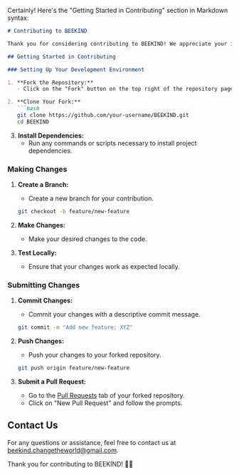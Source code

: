 Certainly! Here's the "Getting Started in Contributing" section in Markdown syntax:

```markdown
# Contributing to BEEKIND

Thank you for considering contributing to BEEKIND! We appreciate your interest in helping us make a positive impact on bee conservation.

## Getting Started in Contributing

### Setting Up Your Development Environment

1. **Fork the Repository:**
   - Click on the "Fork" button on the top right of the repository page to create your copy.

2. **Clone Your Fork:**
   ```bash
   git clone https://github.com/your-username/BEEKIND.git
   cd BEEKIND
   ```

3. **Install Dependencies:**
   - Run any commands or scripts necessary to install project dependencies.

### Making Changes

1. **Create a Branch:**
   - Create a new branch for your contribution.
   ```bash
   git checkout -b feature/new-feature
   ```

2. **Make Changes:**
   - Make your desired changes to the code.

3. **Test Locally:**
   - Ensure that your changes work as expected locally.

### Submitting Changes

1. **Commit Changes:**
   - Commit your changes with a descriptive commit message.
   ```bash
   git commit -m "Add new feature: XYZ"
   ```

2. **Push Changes:**
   - Push your changes to your forked repository.
   ```bash
   git push origin feature/new-feature
   ```

3. **Submit a Pull Request:**
   - Go to the [Pull Requests](../../pulls) tab of your forked repository.
   - Click on "New Pull Request" and follow the prompts.

## Contact Us

For any questions or assistance, feel free to contact us at [beekind.changetheworld@gmail.com](mailto:beekind.changetheworld@gmail.com).

Thank you for contributing to BEEKIND! 🐝✨
```